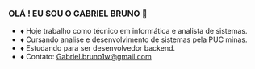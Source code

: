 ### OLÁ ! EU SOU O GABRIEL BRUNO 🦥

- ♦ Hoje trabalho como técnico em informática e analista de sistemas. 
- ♦ Cursando analise e desenvolvimento de sistemas pela PUC minas.
- ♦ Estudando para ser desenvolvedor backend.
- ♦  Contato: Gabriel.bruno1w@gmail.com

